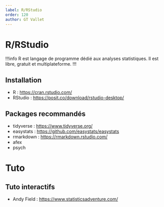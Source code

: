 ```yaml
---
label: R/RStudio
order: 120
author: GT Vallet
---
```


# R/RStudio
!!!info
R est langage de programme dédié aux analyses statistiques. Il est libre, gratuit et multiplateforme. 
!!!

## Installation
- R : https://cran.rstudio.com/
- RStudio : https://posit.co/download/rstudio-desktop/

## Packages recommandés
- tidyverse : https://www.tidyverse.org/
- easystats : https://github.com/easystats/easystats
- rmarkdown : https://rmarkdown.rstudio.com/
- afex
- psych


# Tuto
## Tuto interactifs
- Andy Field : https://www.statisticsadventure.com/
